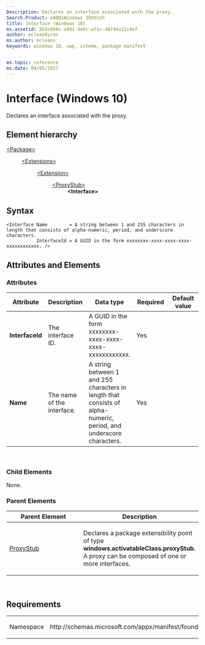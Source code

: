 ```yaml
---
Description: Declares an interface associated with the proxy.
Search.Product: eADQiWindows 10XVcnh
title: Interface (Windows 10)
ms.assetid: 5b5c6b0c-a9d1-4e0c-a71c-40744a12c4e7
author: mcleanbyron
ms.author: mcleans
keywords: windows 10, uwp, schema, package manifest


ms.topic: reference
ms.date: 04/05/2017
---
```


# Interface (Windows 10)


Declares an interface associated with the proxy.

## Element hierarchy

<dl>
<dt><a href="element-package.md">&lt;Package&gt;</a></dt>
<dd>
<dl>
<dt><a href="element-extensions.md">&lt;Extensions&gt;</a></dt>
<dd>
<dl>
<dt><a href="element-extension.md">&lt;Extension&gt;</a></dt>
<dd>
<dl>
<dt><a href="element-proxystub.md">&lt;ProxyStub&gt;</a></dt>
<dd><b>&lt;Interface&gt;</b></dd>
</dl>
</dd>
</dl>
</dd>
</dl>
</dd>
</dl>

## Syntax

``` syntax
<Interface Name        = A string between 1 and 255 characters in length that consists of alpha-numeric, period, and underscore characters.
           InterfaceId = A GUID in the form xxxxxxxx-xxxx-xxxx-xxxx-xxxxxxxxxxxx. />
```

## Attributes and Elements


### Attributes

<table>
<colgroup>
<col width="20%" />
<col width="20%" />
<col width="20%" />
<col width="20%" />
<col width="20%" />
</colgroup>
<thead>
<tr class="header">
<th>Attribute</th>
<th>Description</th>
<th>Data type</th>
<th>Required</th>
<th>Default value</th>
</tr>
</thead>
<tbody>
<tr class="odd">
<td><strong>InterfaceId</strong></td>
<td><p>The interface ID.</p></td>
<td>A GUID in the form xxxxxxxx-xxxx-xxxx-xxxx-xxxxxxxxxxxx.</td>
<td>Yes</td>
<td></td>
</tr>
<tr class="even">
<td><strong>Name</strong></td>
<td><p>The name of the interface.</p></td>
<td>A string between 1 and 255 characters in length that consists of alpha-numeric, period, and underscore characters.</td>
<td>Yes</td>
<td></td>
</tr>
</tbody>
</table>

 

### Child Elements

None.

### Parent Elements

<table>
<colgroup>
<col width="50%" />
<col width="50%" />
</colgroup>
<thead>
<tr class="header">
<th>Parent Element</th>
<th>Description</th>
</tr>
</thead>
<tbody>
<tr class="odd">
<td><a href="element-proxystub.md">ProxyStub</a> </td>
<td><p>Declares a package extensibility point of type <strong>windows.activatableClass.proxyStub</strong>. A proxy can be composed of one or more interfaces.</p></td>
</tr>
</tbody>
</table>

 

## Requirements

<table>
<colgroup>
<col width="50%" />
<col width="50%" />
</colgroup>
<tbody>
<tr class="odd">
<td><p>Namespace</p></td>
<td><p>http://schemas.microsoft.com/appx/manifest/foundation/windows10</p></td>
</tr>
</tbody>
</table>

 

 




